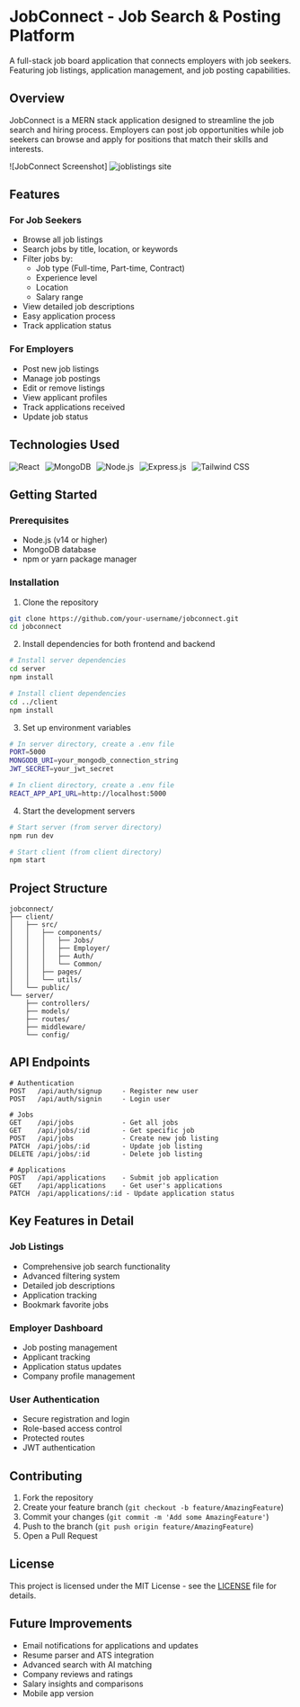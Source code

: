 # JobConnect - Job Search & Posting Platform

A full-stack job board application that connects employers with job seekers. Featuring job listings, application management, and job posting capabilities.

## Overview

JobConnect is a MERN stack application designed to streamline the job search and hiring process. Employers can post job opportunities while job seekers can browse and apply for positions that match their skills and interests.

![JobConnect Screenshot]
![joblistings site](https://github.com/user-attachments/assets/2f8ce15d-2d4d-4d05-920b-f13f2780dae0)

## Features

### For Job Seekers
- Browse all job listings
- Search jobs by title, location, or keywords
- Filter jobs by:
  - Job type (Full-time, Part-time, Contract)
  - Experience level
  - Location
  - Salary range
- View detailed job descriptions
- Easy application process
- Track application status

### For Employers
- Post new job listings
- Manage job postings
- Edit or remove listings
- View applicant profiles
- Track applications received
- Update job status

## Technologies Used

<div style="display: flex; gap: 10px; flex-wrap: wrap;">
  <img src="https://img.shields.io/badge/React-20232A?style=for-the-badge&logo=react&logoColor=61DAFB" alt="React" />
  <img src="https://img.shields.io/badge/MongoDB-4EA94B?style=for-the-badge&logo=mongodb&logoColor=white" alt="MongoDB" />
  <img src="https://img.shields.io/badge/Node.js-339933?style=for-the-badge&logo=nodedotjs&logoColor=white" alt="Node.js" />
  <img src="https://img.shields.io/badge/Express.js-000000?style=for-the-badge&logo=express&logoColor=white" alt="Express.js" />
  <img src="https://img.shields.io/badge/Tailwind_CSS-38B2AC?style=for-the-badge&logo=tailwind-css&logoColor=white" alt="Tailwind CSS" />
</div>

## Getting Started

### Prerequisites

- Node.js (v14 or higher)
- MongoDB database
- npm or yarn package manager

### Installation

1. Clone the repository
```bash
git clone https://github.com/your-username/jobconnect.git
cd jobconnect
```

2. Install dependencies for both frontend and backend
```bash
# Install server dependencies
cd server
npm install

# Install client dependencies
cd ../client
npm install
```

3. Set up environment variables
```bash
# In server directory, create a .env file
PORT=5000
MONGODB_URI=your_mongodb_connection_string
JWT_SECRET=your_jwt_secret

# In client directory, create a .env file
REACT_APP_API_URL=http://localhost:5000
```

4. Start the development servers
```bash
# Start server (from server directory)
npm run dev

# Start client (from client directory)
npm start
```

## Project Structure

```
jobconnect/
├── client/
│   ├── src/
│   │   ├── components/
│   │   │   ├── Jobs/
│   │   │   ├── Employer/
│   │   │   ├── Auth/
│   │   │   └── Common/
│   │   ├── pages/
│   │   └── utils/
│   └── public/
└── server/
    ├── controllers/
    ├── models/
    ├── routes/
    ├── middleware/
    └── config/
```

## API Endpoints

```
# Authentication
POST   /api/auth/signup     - Register new user
POST   /api/auth/signin     - Login user

# Jobs
GET    /api/jobs            - Get all jobs
GET    /api/jobs/:id        - Get specific job
POST   /api/jobs            - Create new job listing
PATCH  /api/jobs/:id        - Update job listing
DELETE /api/jobs/:id        - Delete job listing

# Applications
POST   /api/applications    - Submit job application
GET    /api/applications    - Get user's applications
PATCH  /api/applications/:id - Update application status
```

## Key Features in Detail

### Job Listings
- Comprehensive job search functionality
- Advanced filtering system
- Detailed job descriptions
- Application tracking
- Bookmark favorite jobs

### Employer Dashboard
- Job posting management
- Applicant tracking
- Application status updates
- Company profile management

### User Authentication
- Secure registration and login
- Role-based access control
- Protected routes
- JWT authentication

## Contributing

1. Fork the repository
2. Create your feature branch (`git checkout -b feature/AmazingFeature`)
3. Commit your changes (`git commit -m 'Add some AmazingFeature'`)
4. Push to the branch (`git push origin feature/AmazingFeature`)
5. Open a Pull Request

## License

This project is licensed under the MIT License - see the [LICENSE](LICENSE) file for details.

## Future Improvements

- Email notifications for applications and updates
- Resume parser and ATS integration
- Advanced search with AI matching
- Company reviews and ratings
- Salary insights and comparisons
- Mobile app version
